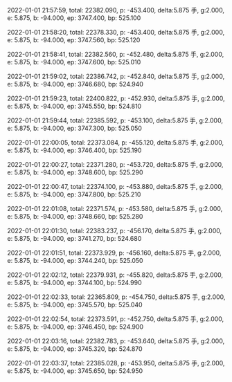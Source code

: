 2022-01-01 21:57:59, total: 22382.090, p: -453.400, delta:5.875 手, g:2.000, e: 5.875, b: -94.000, ep: 3747.400, bp: 525.100

2022-01-01 21:58:20, total: 22378.330, p: -453.400, delta:5.875 手, g:2.000, e: 5.875, b: -94.000, ep: 3747.560, bp: 525.120

2022-01-01 21:58:41, total: 22382.560, p: -452.480, delta:5.875 手, g:2.000, e: 5.875, b: -94.000, ep: 3747.600, bp: 525.010

2022-01-01 21:59:02, total: 22386.742, p: -452.840, delta:5.875 手, g:2.000, e: 5.875, b: -94.000, ep: 3746.680, bp: 524.940

2022-01-01 21:59:23, total: 22400.822, p: -452.930, delta:5.875 手, g:2.000, e: 5.875, b: -94.000, ep: 3745.550, bp: 524.810

2022-01-01 21:59:44, total: 22385.592, p: -453.100, delta:5.875 手, g:2.000, e: 5.875, b: -94.000, ep: 3747.300, bp: 525.050

2022-01-01 22:00:05, total: 22373.084, p: -455.120, delta:5.875 手, g:2.000, e: 5.875, b: -94.000, ep: 3746.400, bp: 525.190

2022-01-01 22:00:27, total: 22371.280, p: -453.720, delta:5.875 手, g:2.000, e: 5.875, b: -94.000, ep: 3748.600, bp: 525.290

2022-01-01 22:00:47, total: 22374.100, p: -453.880, delta:5.875 手, g:2.000, e: 5.875, b: -94.000, ep: 3747.800, bp: 525.210

2022-01-01 22:01:08, total: 22371.574, p: -453.580, delta:5.875 手, g:2.000, e: 5.875, b: -94.000, ep: 3748.660, bp: 525.280

2022-01-01 22:01:30, total: 22383.237, p: -456.170, delta:5.875 手, g:2.000, e: 5.875, b: -94.000, ep: 3741.270, bp: 524.680

2022-01-01 22:01:51, total: 22373.929, p: -456.160, delta:5.875 手, g:2.000, e: 5.875, b: -94.000, ep: 3744.240, bp: 525.050

2022-01-01 22:02:12, total: 22379.931, p: -455.820, delta:5.875 手, g:2.000, e: 5.875, b: -94.000, ep: 3744.100, bp: 524.990

2022-01-01 22:02:33, total: 22365.809, p: -454.750, delta:5.875 手, g:2.000, e: 5.875, b: -94.000, ep: 3745.570, bp: 525.040

2022-01-01 22:02:54, total: 22373.591, p: -452.750, delta:5.875 手, g:2.000, e: 5.875, b: -94.000, ep: 3746.450, bp: 524.900

2022-01-01 22:03:16, total: 22382.783, p: -453.640, delta:5.875 手, g:2.000, e: 5.875, b: -94.000, ep: 3745.320, bp: 524.870

2022-01-01 22:03:37, total: 22385.028, p: -453.950, delta:5.875 手, g:2.000, e: 5.875, b: -94.000, ep: 3745.650, bp: 524.950